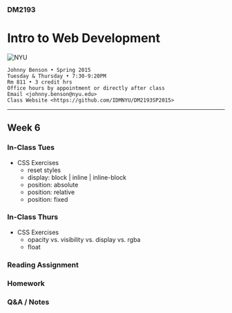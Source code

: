 ### DM2193

# Intro to Web Development

![NYU](https://cloud.githubusercontent.com/assets/238022/5893409/ba1adc36-a4b0-11e4-99e3-a267b37fc726.png)

    Johnny Benson • Spring 2015
    Tuesday & Thursday • 7:30-9:20PM
    Rm 811 • 3 credit hrs
    Office hours by appointment or directly after class
    Email <johnny.benson@nyu.edu>
    Class Website <https://github.com/IDMNYU/DM2193SP2015>

---

## Week 6

### In-Class Tues

* CSS Exercises
    * reset styles
    * display: block | inline | inline-block
    * position: absolute
    * position: relative
    * position: fixed

### In-Class Thurs

* CSS Exercises
    * opacity vs. visibility vs. display vs. rgba
    * float

### Reading Assignment

### Homework

### Q&A / Notes
